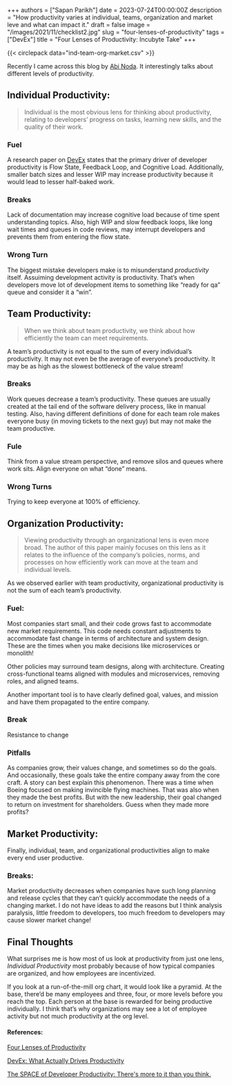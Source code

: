 +++
authors = ["Sapan Parikh"]
date = 2023-07-24T00:00:00Z
description = "How productivity varies at individual, teams, organization and market leve and what can impact it."
draft = false
image = "/images/2021/11/checklist2.jpg"
slug = "four-lenses-of-productivity"
tags = ["DevEx"]
title = "Four Lenses of Productivity: Incubyte Take"
+++

{{< circlepack data="ind-team-org-market.csv" >}}

Recently I came across this blog by [Abi Noda](https://newsletter.abinoda.com/p/four-lenses-of-productivity). It interestingly talks about different levels of productivity.

## Individual Productivity:
> Individual is the most obvious lens for thinking about productivity, relating to developers’ progress on tasks, learning new skills, and the quality of their work.

### Fuel
A research paper on [DevEx](https://dl.acm.org/doi/pdf/10.1145/3595878) states that the primary driver of developer productivity is Flow State, Feedback Loop, and Cognitive Load.
Additionally, smaller batch sizes and lesser WIP may increase productivity because it would lead to lesser half-baked work.

### Breaks
Lack of documentation may increase cognitive load because of time spent understanding topics.
Also, high WIP and slow feedback loops, like long wait times and queues in code reviews, may interrupt developers and prevents them from entering the flow state.

### Wrong Turn
The biggest mistake developers make is to misunderstand *productivity* itself. Assuiming development activity is productivity. That’s when developers move lot of development items to something like “ready for qa” queue and consider it a “win”.


## Team Productivity:
> When we think about team productivity, we think about how efficiently the team can meet requirements.

A team’s productivity is not equal to the sum of every individual’s productivity. It may not even be the average of everyone’s productivity. It may be as high as the slowest bottleneck of the value stream!

### Breaks
Work queues decrease a team’s productivity. These queues are usually created at the tail end of the software delivery process, like in manual testing. Also, having different definitions of done for each team role makes everyone busy (in moving tickets to the next guy) but may not make the team productive.

### Fule
Think from a value stream perspective, and remove silos and queues where work sits. Align everyone on what “done” means.


### Wrong Turns
Trying to keep everyone at 100% of efficiency.

## Organization Productivity:
> Viewing productivity through an organizational lens is even more broad. The author of this paper mainly focuses on this lens as it relates to the influence of the company’s policies, norms, and processes on how efficiently work can move at the team and individual levels.

As we observed earlier with team productivity, organizational productivity is not the sum of each team’s productivity.

### Fuel:
Most companies start small, and their code grows fast to accommodate new market requirements. This code needs constant adjustments to accommodate fast change in terms of architecture and system design. These are the times when you make decisions like microservices or monolith!

Other policies may surround team designs, along with architecture. Creating cross-functional teams
aligned with modules and microservices, removing roles, and aligned teams.

Another important tool is to have clearly defined goal, values, and mission and have them propagated to the entire company.

### Break
Resistance to change

### Pitfalls
As companies grow, their values change, and sometimes so do the goals. And occasionally, these goals take the entire company away from the core craft. A story can best explain this phenomenon. There was a time when Boeing focused on making invincible flying machines. That was also when they made the best profits. But with the new leadership, their goal changed to return on investment for shareholders. Guess when they made more profits?


## Market Productivity:
Finally, individual, team, and organizational productivities align to make every end user productive.

### Breaks:
Market productivity decreases when companies have such long planning and release cycles that they can’t quickly accommodate the needs of a changing market.
I do not have ideas to add the reasons but I think analysis paralysis, little freedom to developers, too much freedom to developers may cause slower market change!

## Final Thoughts

What surprises me is how most of us look at productivity from just one lens, *Individual Productivity* most probably because of how typical companies are organized, and how employees are incentivized.

If you look at a run-of-the-mill org chart, it would look like a pyramid. At the base, there’d be many employees and three, four, or more levels before you reach the top. Each person at the base is rewarded for being productive individually. I think that’s why organizations may see a lot of employee activity but not much productivity at the org level.

#### References:

[Four Lenses of Productivity](https://newsletter.abinoda.com/p/four-lenses-of-productivity)

[DevEx: What Actually Drives Productivity](https://queue.acm.org/detail.cfm?id=3595878)

[The SPACE of Developer Productivity: There's more to it than you think.](https://dl.acm.org/doi/10.1145/3454122.3454124)



